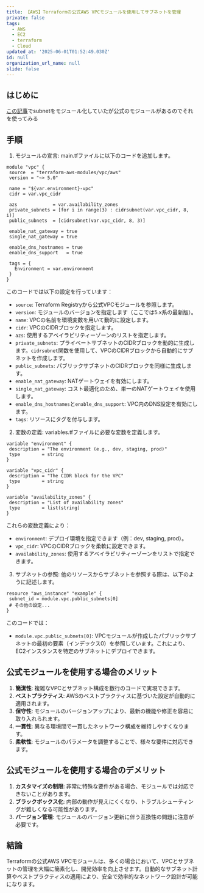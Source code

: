 ```yaml
---
title: 【AWS】Terraformの公式AWS VPCモジュールを使用してサブネットを管理
private: false
tags:
  - AWS
  - EC2
  - terraform
  - Cloud
updated_at: '2025-06-01T01:52:49.030Z'
id: null
organization_url_name: null
slide: false
---
```


## はじめに

[この記事](https://zukkie.link/%e3%80%90aws%e3%80%91terraform%e3%81%a7subnet%e3%82%92%e3%83%a2%e3%82%b8%e3%83%a5%e3%83%bc%e3%83%ab%e5%8c%96%e3%81%99%e3%82%8b/#google_vignette)でsubnetをモジュール化していたが公式のモジュールがあるのでそれを使ってみる


## 手順

1. モジュールの宣言:
  main.tfファイルに以下のコードを追加します。

```
module "vpc" {
 source  = "terraform-aws-modules/vpc/aws"
 version = "~> 5.0"

 name = "${var.environment}-vpc"
 cidr = var.vpc_cidr

 azs             = var.availability_zones
 private_subnets = [for i in range(3) : cidrsubnet(var.vpc_cidr, 8, i)]
 public_subnets  = [cidrsubnet(var.vpc_cidr, 8, 3)]

 enable_nat_gateway = true
 single_nat_gateway = true

 enable_dns_hostnames = true
 enable_dns_support   = true

 tags = {
   Environment = var.environment
 }
}
```

このコードでは以下の設定を行っています：

- `source`: Terraform Registryから公式VPCモジュールを参照します。
- `version`: モジュールのバージョンを指定します（ここでは5.x系の最新版）。
- `name`: VPCの名前を環境変数を用いて動的に設定します。
- `cidr`: VPCのCIDRブロックを指定します。
- `azs`: 使用するアベイラビリティーゾーンのリストを指定します。
- `private_subnets`: プライベートサブネットのCIDRブロックを動的に生成します。`cidrsubnet`関数を使用して、VPCのCIDRブロックから自動的にサブネットを作成します。
- `public_subnets`: パブリックサブネットのCIDRブロックを同様に生成します。
- `enable_nat_gateway`: NATゲートウェイを有効にします。
- `single_nat_gateway`: コスト最適化のため、単一のNATゲートウェイを使用します。
- `enable_dns_hostnames`と`enable_dns_support`: VPC内のDNS設定を有効にします。
- `tags`: リソースにタグを付与します。

2. 変数の定義:
  variables.tfファイルに必要な変数を定義します。

```
variable "environment" {
 description = "The environment (e.g., dev, staging, prod)"
 type        = string
}

variable "vpc_cidr" {
 description = "The CIDR block for the VPC"
 type        = string
}

variable "availability_zones" {
 description = "List of availability zones"
 type        = list(string)
}
```

これらの変数定義により：

- `environment`: デプロイ環境を指定できます（例：dev, staging, prod）。
- `vpc_cidr`: VPCのCIDRブロックを柔軟に設定できます。
- `availability_zones`: 使用するアベイラビリティーゾーンをリストで指定できます。

3. サブネットの参照:
  他のリソースからサブネットを参照する際は、以下のように記述します。

```
resource "aws_instance" "example" {
 subnet_id = module.vpc.public_subnets[0]
 # その他の設定...
}
```

このコードでは：

- `module.vpc.public_subnets[0]`: VPCモジュールが作成したパブリックサブネットの最初の要素（インデックス0）を参照しています。これにより、EC2インスタンスを特定のサブネットにデプロイできます。

## 公式モジュールを使用する場合のメリット

1. **簡潔性**: 複雑なVPCとサブネット構成を数行のコードで実現できます。
2. **ベストプラクティス**: AWSのベストプラクティスに基づいた設定が自動的に適用されます。
3. **保守性**: モジュールのバージョンアップにより、最新の機能や修正を容易に取り入れられます。
4. **一貫性**: 異なる環境間で一貫したネットワーク構成を維持しやすくなります。
5. **柔軟性**: モジュールのパラメータを調整することで、様々な要件に対応できます。

## 公式モジュールを使用する場合のデメリット

1. **カスタマイズの制限**: 非常に特殊な要件がある場合、モジュールでは対応できないことがあります。
2. **ブラックボックス化**: 内部の動作が見えにくくなり、トラブルシューティングが難しくなる可能性があります。
3. **バージョン管理**: モジュールのバージョン更新に伴う互換性の問題に注意が必要です。

## 結論

Terraformの公式AWS VPCモジュールは、多くの場合において、VPCとサブネットの管理を大幅に簡素化し、開発効率を向上させます。自動的なサブネット計算やベストプラクティスの適用により、安全で効率的なネットワーク設計が可能になります。